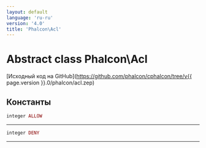 ```yaml
---
layout: default
language: 'ru-ru'
version: '4.0'
title: 'Phalcon\Acl'
---
```

# Abstract class **Phalcon\Acl**

[Исходный код на GitHub](https://github.com/phalcon/cphalcon/tree/v{{ page.version }}.0/phalcon/acl.zep)

## Константы

```php
integer ALLOW
```

* * *

```php
integer DENY
```

* * *